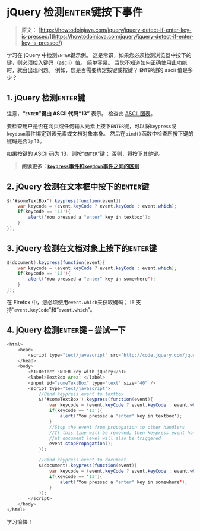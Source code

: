 # jQuery 检测`ENTER`键按下事件

> 原文： [https://howtodoinjava.com/jquery/jquery-detect-if-enter-key-is-pressed/](https://howtodoinjava.com/jquery/jquery-detect-if-enter-key-is-pressed/)

学习在 jQuery 中检测`ENTER`键示例。 这是常识，如果您必须检测浏览器中按下的键，则必须检入键码（ascii）值。 简单容易。 当您不知道如何正确使用此功能时，就会出现问题。 例如，您是否需要绑定按键或按键？ `ENTER`键的 ascii 值是多少？

## 1\. jQuery 检测`ENTER`键

注意，**“`ENTER`”键由 ASCII 代码“13”** 表示。 检查此 [ASCII 图表](http://www.asciitable.com/)。

要检查用户是否在网页或任何输入元素上按下`ENTER`键，可以将`keypress`或`keydown`事件绑定到该元素或文档对象本身。 然后在`bind()`函数中检查所按下键的键码是否为 13。

如果按键的 ASCII 码为 13，则按“`ENTER`”键； 否则，将按下其他键。

> **阅读更多：[`keypress`事件和`keydown`事件之间的区别](//howtodoinjava.com/2013/12/20/jquery-keyup-function-demo/ "jQuery: difference between keypress and keydown events")**

## 2\. jQuery 检测在文本框中按下的`ENTER`键

```java
$('#someTextBox').keypress(function(event){
	var keycode = (event.keyCode ? event.keyCode : event.which);
	if(keycode == '13'){
		alert('You pressed a "enter" key in textbox');	
	}
});

```

## 3\. jQuery 检测在文档对象上按下的`ENTER`键

```java
$(document).keypress(function(event){
	var keycode = (event.keyCode ? event.keyCode : event.which);
	if(keycode == '13'){
		alert('You pressed a "enter" key in somewhere');	
	}
});

```

在 Firefox 中，您必须使用`event.which`来获取键码； IE 支持“`event.keyCode`”和“`event.which`”。

## 4\. jQuery 检测`ENTER`键 – 尝试一下

```java
<html>
	<head>
		<script type="text/javascript" src="http://code.jquery.com/jquery-1.10.2.min.js"></script>
	</head>
	<body>
		<h1>Detect ENTER key with jQuery</h1>
		<label>TextBox Area: </label>
		<input id="someTextBox" type="text" size="40" />
		<script type="text/javascript">
			//Bind keypress event to textbox
			$('#someTextBox').keypress(function(event){
				var keycode = (event.keyCode ? event.keyCode : event.which);
				if(keycode == '13'){
					alert('You pressed a "enter" key in textbox');	
				}
				//Stop the event from propogation to other handlers
				//If this line will be removed, then keypress event handler attached 
				//at document level will also be triggered
				event.stopPropagation();
			});

			//Bind keypress event to document
			$(document).keypress(function(event){
				var keycode = (event.keyCode ? event.keyCode : event.which);
				if(keycode == '13'){
					alert('You pressed a "enter" key in somewhere');	
				}
			});
		</script>
	</body>
</html>

```

学习愉快！
